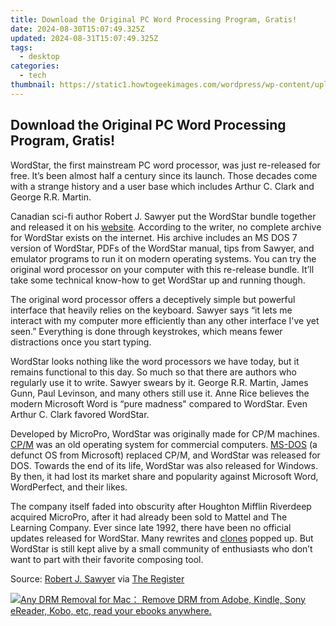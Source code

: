 ```yaml
---
title: Download the Original PC Word Processing Program, Gratis!
date: 2024-08-30T15:07:49.325Z
updated: 2024-08-31T15:07:49.325Z
tags:
  - desktop
categories:
  - tech
thumbnail: https://static1.howtogeekimages.com/wordpress/wp-content/uploads/2024/08/wordstar-under-vdosplus.png
---
```


## Download the Original PC Word Processing Program, Gratis!

WordStar, the first mainstream PC word processor, was just re-released for free. It’s been almost half a century since its launch. Those decades come with a strange history and a user base which includes Arthur C. Clark and George R.R. Martin.

 Canadian sci-fi author Robert J. Sawyer put the WordStar bundle together and released it on his [website](https://sfwriter.com/blog/?p=5806). According to the writer, no complete archive for WordStar exists on the internet. His archive includes an MS DOS 7 version of WordStar, PDFs of the WordStar manual, tips from Sawyer, and emulator programs to run it on modern operating systems. You can try the original word processor on your computer with this re-release bundle. It’ll take some technical know-how to get WordStar up and running though.

 The original word processor offers a deceptively simple but powerful interface that heavily relies on the keyboard. Sawyer says “it lets me interact with my computer more efficiently than any other interface I've yet seen.” Everything is done through keystrokes, which means fewer distractions once you start typing.

 WordStar looks nothing like the word processors we have today, but it remains functional to this day. So much so that there are authors who regularly use it to write. Sawyer swears by it. George R.R. Martin, James Gunn, Paul Levinson, and many others still use it. Anne Rice believes the modern Microsoft Word is “pure madness" compared to WordStar. Even Arthur C. Clark favored WordStar.

 Developed by MicroPro, WordStar was originally made for CP/M machines. [CP/M](https://video-capture.techidaily.com/brisksnatch-slowframe-capture/) was an old operating system for commercial computers. [MS-DOS](https://easy-unlock-android.techidaily.com/in-2024-how-to-unlock-nubia-red-magic-8s-pro-phone-without-pin-by-drfone-android/) (a defunct OS from Microsoft) replaced CP/M, and WordStar was released for DOS. Towards the end of its life, WordStar was also released for Windows. By then, it had lost its market share and popularity against Microsoft Word, WordPerfect, and their likes.

 The company itself faded into obscurity after Houghton Mifflin Riverdeep acquired MicroPro, after it had already been sold to Mattel and The Learning Company. Ever since late 1992, there have been no official updates released for WordStar. Many rewrites and [clones](https://fox-hovers.techidaily.com/artists-playground-the-prime-6-platforms-for-nft-creation-for-2024/) popped up. But WordStar is still kept alive by a small community of enthusiasts who don’t want to part with their favorite composing tool.

 Source: [Robert J. Sawyer](https://sfwriter.com/blog/?p=5806) via [The Register](https://www.theregister.com/2024/08/06/wordstar%5F7%5Fthe%5Flast%5Fever/)

<ins class="adsbygoogle"
     style="display:block"
     data-ad-format="autorelaxed"
     data-ad-client="ca-pub-7571918770474297"
     data-ad-slot="1223367746"></ins>



<ins class="adsbygoogle"
     style="display:block"
     data-ad-client="ca-pub-7571918770474297"
     data-ad-slot="8358498916"
     data-ad-format="auto"
     data-full-width-responsive="true"></ins>



<!-- affiliate ads begin -->
<a href="https://secure.2checkout.com/order/checkout.php?PRODS=4600114&QTY=1&AFFILIATE=108875&CART=1"><img src="https://www.epubor.com/images/drm-removal-feature2.png" border="0">Any DRM Removal for Mac： Remove DRM from Adobe, Kindle, Sony eReader, Kobo, etc, read your ebooks anywhere.</a>
<!-- affiliate ads end -->